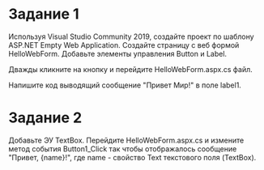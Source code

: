 # Задание 1
Используя Visual Studio Community 2019, создайте проект по шаблону
ASP.NET Empty Web Application.
Создайте страницу с веб формой HelloWebForm. Добавьте
элементы управления Button и Label.

Дважды кликните на кнопку и перейдите HelloWebForm.aspx.cs файл.

Напишите код выводящий сообщение "Привет Мир!" в поле label1.

# Задание 2
Добавьте ЭУ TextBox. Перейдите HelloWebForm.aspx.cs и 
измените метод события Button1_Click так чтобы отображалось сообщение
"Привет, {name}!", где name - свойство Text текстового поля (TextBox).
